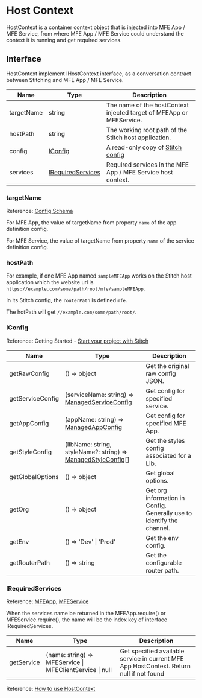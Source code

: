 # Host Context

HostContext is a container context object that is injected into MFE App / MFE Service, from where MFE App / MFE Service could understand the context it is running and get required services.

## Interface

HostContext implement IHostContext interface, as a conversation contract between Stitching and MFE App / MFE Service.

| Name       | Type                                              | Description                                                                                                             |
| ---------- | ------------------------------------------------- | ----------------------------------------------------------------------------------------------------------------------- |
| targetName | string                                            | The name of the hostContext injected target of MFEApp or MFEService.                                                    |
| hostPath   | string                                            | The working root path of the Stitch host application.                                                                   |
| config     | [IConfig](#interface-iconfig)                     | A read-only copy of [Stitch config](https://alm-github.systems.uk.hsbc/Net-UI/stitch/blob/HEAD/docs/3.Config_Schema.md) |
| services   | [IRequiredServices](#interface-irequiredservices) | Required services in the MFE App / MFE Service host context.                                                            |

### targetName

Reference: [Config Schema](https://alm-github.systems.uk.hsbc/Net-UI/stitch/blob/HEAD/docs/3.Config_Schema.md)

For MFE App, the value of targetName from property `name` of the app definition config.

For MFE Service, the value of targetName from property `name` of the service definition config.

### hostPath

For example, if one MFE App named `sampleMFEApp` works on the Stitch host application which the website url is `https://example.com/some/path/root/mfe/sampleMFEApp`.

In its Stitch config, the `routerPath`
is defined `mfe`.

The hotPath will get `//example.com/some/path/root/`.

### IConfig

Reference: Getting Started - [Start your project with Stitch](https://alm-github.systems.uk.hsbc/Net-UI/stitch/blob/HEAD/docs/2.Getting_Started/2.3.Start_your_project_with_Stitch)

| Name             | Type                                                   | Description                                                           |
| ---------------- | ------------------------------------------------------ | --------------------------------------------------------------------- |
| getRawConfig     | () => object                                           | Get the original raw config JSON.                                     |
| getServiceConfig | (serviceName: string) => [ManagedServiceConfig](https://alm-github.systems.uk.hsbc/Net-UI/stitch/blob/HEAD/docs/4.API.md#managedserviceconfig)                 | Get config for specified service.                                     |
| getAppConfig     | (appName: string) => [ManagedAppConfig](https://alm-github.systems.uk.hsbc/Net-UI/stitch/blob/HEAD/docs/4.API.md#managedappconfig)                         | Get config for specified MFE App.                                     |
| getStyleConfig   | (libName: string, styleName?: string) => [ManagedStyleConfig](https://alm-github.systems.uk.hsbc/Net-UI/stitch/blob/HEAD/docs/4.API.md#managedstyleconfig)[] | Get the styles config associated for a Lib.                           |
| getGlobalOptions | () => object                                           | Get global options.                                                   |
| getOrg           | () => object                                              | Get org information in Config. Generally use to identify the channel. |
| getEnv           | () => 'Dev' \| 'Prod'                                              | Get the env config.                                                   |
| getRouterPath    | () => string                                           | Get the configurable router path.                                     |

### IRequiredServices

Reference: [MFEApp](https://alm-github.systems.uk.hsbc/Net-UI/stitch/blob/HEAD/docs/5.MFE_App/5.1.Interface.md#mfeapp), [MFEService](https://alm-github.systems.uk.hsbc/Net-UI/stitch/blob/HEAD/docs/5.MFE_App/5.1.Interface.md#mfeservice)

When the services name be returned in the MFEApp.require() or MFEService.require(), the name will be the index key of interface IRequiredServices.

| Name | Type | Description |
| ---------------- | ------------------------------------------------------ | --------------------------------------------------------------------- |
| getService | (name: string) => MFEService \| MFEClientService \| null | Get specified available service in current MFE App HostContext. Return null if not found

Reference: [How to use HostContext](https://alm-github.systems.uk.hsbc/Net-UI/stitch/blob/HEAD/docs/7.Best_Practice/7.5.How_to_use_HostContext.md)

